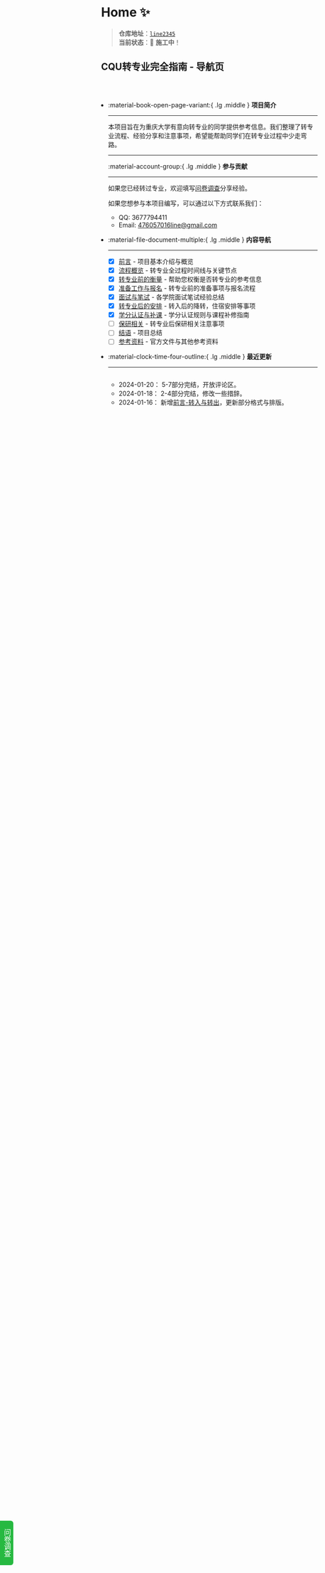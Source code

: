 # **Home** :sparkles:  

> **仓库地址**：[`line2345`](https://line2345.github.io/cqu-majorchange/)  
> **当前状态**：🚧 **施工中**！

## CQU转专业完全指南 - 导航页

<div class="grid cards" markdown>

-   :material-book-open-page-variant:{ .lg .middle } __项目简介__

    ---
    
    本项目旨在为重庆大学有意向转专业的同学提供参考信息。我们整理了转专业流程、经验分享和注意事项，希望能帮助同学们在转专业过程中少走弯路。

    ---
    
    :material-account-group:{ .lg .middle } __参与贡献__

    ---
    
    如果您已经转过专业，欢迎填写[问卷调查](https://wj.qq.com/s2/17324876/fe73/)分享经验。
    
    如果您想参与本项目编写，可以通过以下方式联系我们：
    
    - QQ: 3677794411
    - Email: 476057016line@gmail.com

-   :material-file-document-multiple:{ .lg .middle } __内容导航__

    ---

    - [x] [前言](majorchange/1.%20前言.md) - 项目基本介绍与概览
    - [x] [流程概览](majorchange/2.%20流程概览.md) - 转专业全过程时间线与关键节点
    - [x] [转专业前的衡量](majorchange/3.%20转专业前的衡量.md) - 帮助您权衡是否转专业的参考信息
    - [x] [准备工作与报名](majorchange/4.%20报名与准备工作.md) - 转专业前的准备事项与报名流程
    - [x] [面试与笔试](majorchange/5.%20面试与笔试.md) - 各学院面试笔试经验总结
    - [x] [转专业后的安排](majorchange/6.%20转专业后的安排.md) - 转入后的降转，住宿安排等事项
    - [x] [学分认证与补课](majorchange/7.%20学分认证与补课.md) - 学分认证规则与课程补修指南
    - [ ] [保研相关](majorchange/8.%20保研.md) - 转专业后保研相关注意事项
    - [ ] [结语](majorchange/9.%20结语.md) - 项目总结
    - [ ] [参考资料](majorchange/10.%20参考资料.md) - 官方文件与其他参考资料

-   :material-clock-time-four-outline:{ .lg .middle } __最近更新__

    ---

    <div class="updates-container" markdown>

    - 2024-01-20：
        5-7部分完结，开放评论区。

    - 2024-01-18：
        2-4部分完结，修改一些措辞。

    - 2024-01-16：
        新增[前言-转入与转出](1.%20前言.md/#1_1)，更新部分格式与排版。
    
    
    </div>

</div>

<style>
.grid.cards {
    display: grid;
    grid-template-columns: repeat(auto-fit, minmax(300px, 1fr));
    gap: 1rem;
    margin: 1rem 0;
}
.grid.cards > * {
    border-radius: 0.5rem;
    box-shadow: var(--md-shadow-z1);
    padding: 1rem;
    transition: all 0.2s ease;
}
.grid.cards > *:hover {
    box-shadow: var(--md-shadow-z3);
    transform: translateY(-2px);
}
.middle {
    vertical-align: middle;
}
.lg {
    font-size: 2rem;
}
.updates-container {
    max-height: 300px;
    overflow-y: auto;
    padding-right: 0.5rem;
}
.updates-container .admonition {
    margin: 0.5rem 0;
}
.updates-container .admonition-title {
    display: none;
}
.updates-container p {
    margin: 0;
}
/* 自定义滚动条样式 */
.updates-container::-webkit-scrollbar {
    width: 6px;
}
.updates-container::-webkit-scrollbar-track {
    background: var(--md-default-bg-color);
}
.updates-container::-webkit-scrollbar-thumb {
    background: var(--md-default-fg-color--lighter);
    border-radius: 3px;
}
.updates-container::-webkit-scrollbar-thumb:hover {
    background: var(--md-default-fg-color--light);
}
</style>



<!-- Wenjuan Layer Begin --> <div id="idy_floatdiv" style="position:fixed;display:flex;left:0;bottom:10%;width:30px;border-top-right-radius:6px;border-bottom-right-radius:6px;height:100px;background:#26B941;line-height: 24px;writing-mode:vertical-rl;align-items:center;justify-content:center;font-family:PingFangSC-Regular;font-size:16px;"> <a href="https://wj.qq.com/s2/17324876/fe73/" target="blank" style="color:#FFFFFF;text-decoration:none;">问卷调查</a> </div> <!-- Wenjuan Layer End -->